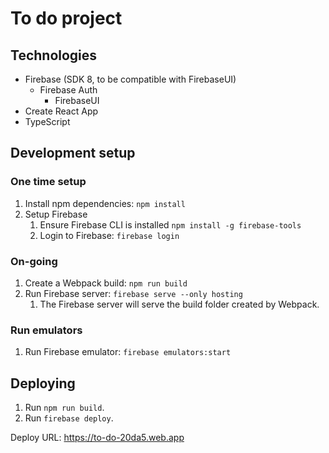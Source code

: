 # To do project

## Technologies

- Firebase (SDK 8, to be compatible with FirebaseUI)
  - Firebase Auth
    - FirebaseUI
- Create React App
- TypeScript

## Development setup

### One time setup
1. Install npm dependencies: `npm install`
2. Setup Firebase
   1. Ensure Firebase CLI is installed `npm install -g firebase-tools`
   2. Login to Firebase: `firebase login`

### On-going
1. Create a Webpack build: `npm run build`
2. Run Firebase server: `firebase serve --only hosting`
   1. The Firebase server will serve the build folder created by Webpack.

### Run emulators
1. Run Firebase emulator: `firebase emulators:start`

## Deploying
1. Run `npm run build`.
1. Run `firebase deploy`.

Deploy URL: https://to-do-20da5.web.app
